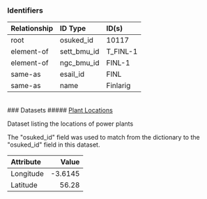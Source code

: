 ### Identifiers

| Relationship   | ID Type     | ID(s)    |
|:---------------|:------------|:---------|
| root           | osuked_id   | 10117    |
| element-of     | sett_bmu_id | T_FINL-1 |
| element-of     | ngc_bmu_id  | FINL-1   |
| same-as        | esail_id    | FINL     |
| same-as        | name        | Finlarig |

<br>
### Datasets
##### <a href="https://raw.githubusercontent.com/OSUKED/Dictionary-Datasets/main/datasets/plant-locations/datapackage.json">Plant Locations</a>

Dataset listing the locations of power plants

The "osuked_id" field was used to match from the dictionary to the "osuked_id" field in this dataset.

| Attribute   |   Value |
|:------------|--------:|
| Longitude   | -3.6145 |
| Latitude    | 56.28   |
